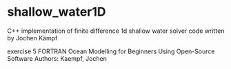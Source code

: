 # shallow_water1D
C++ implementation of finite difference 1d shallow water solver code written by Jochen Kämpf

exercise 5 FORTRAN
Ocean Modelling for Beginners Using Open-Source Software
Authors: Kaempf, Jochen 
